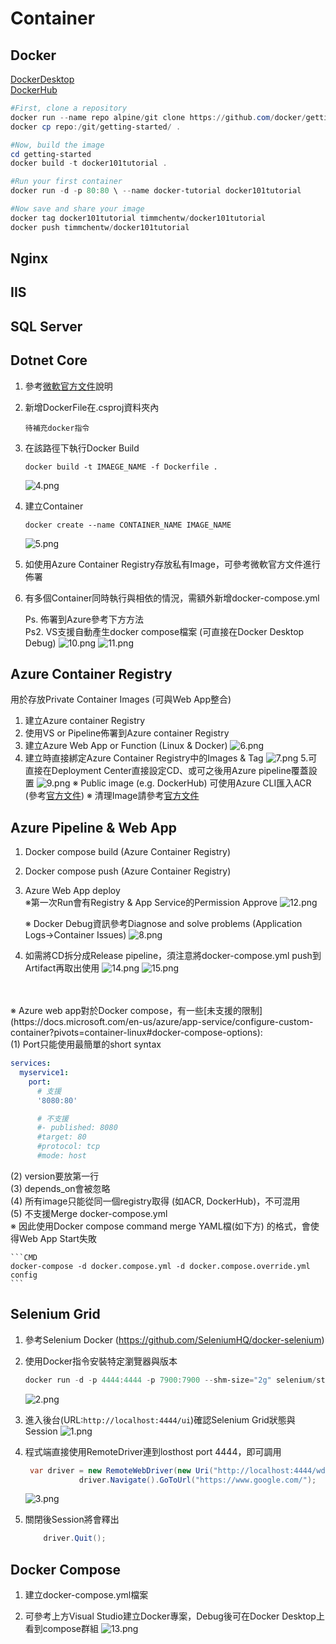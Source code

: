 # Container

## Docker

[DockerDesktop](https://www.docker.com/products/docker-desktop/) </br>
[DockerHub](https://hub.docker.com)

```PowerShell
#First, clone a repository
docker run --name repo alpine/git clone https://github.com/docker/getting-started.git
docker cp repo:/git/getting-started/ .

#Now, build the image
cd getting-started
docker build -t docker101tutorial .

#Run your first container
docker run -d -p 80:80 \ --name docker-tutorial docker101tutorial

#Now save and share your image
docker tag docker101tutorial timmchentw/docker101tutorial        
docker push timmchentw/docker101tutorial
```

## Nginx

## IIS

## SQL Server

## Dotnet Core

1. 參考[微軟官方文件](https://docs.microsoft.com/en-us/dotnet/core/docker/build-container?tabs=windows#create-the-dockerfile)說明
2. 新增DockerFile在.csproj資料夾內

    ```docker
    待補充docker指令
    ```

3. 在該路徑下執行Docker Build

    ```docker
    docker build -t IMAEGE_NAME -f Dockerfile .
    ```

    ![4.png](images/container/4.png "")

4. 建立Container

    ```docker
    docker create --name CONTAINER_NAME IMAGE_NAME
    ```

    ![5.png](images/container/5.png "")

5. 如使用Azure Container Registry存放私有Image，可參考微軟官方文件進行佈署
6. 有多個Container同時執行與相依的情況，需額外新增docker-compose.yml

    Ps. 佈署到Azure參考下方方法 </br>
    Ps2. VS支援自動產生docker compose檔案 (可直接在Docker Desktop Debug)
    ![10.png](images/container/10.png "")
    ![11.png](images/container/11.png "")

## Azure Container Registry

用於存放Private Container Images (可與Web App整合)

1. 建立Azure container Registry
2. 使用VS or Pipeline佈署到Azure container Registry
3. 建立Azure Web App or Function (Linux & Docker)
    ![6.png](images/container/6.png "")
4. 建立時直接綁定Azure Container Registry中的Images & Tag
    ![7.png](images/container/7.png "")
5.可直接在Deployment Center直接設定CD、或可之後用Azure pipeline覆蓋設置
    ![9.png](images/container/9.png "")
※ Public image (e.g. DockerHub) 可使用Azure CLI匯入ACR (參考[官方文件](https://docs.microsoft.com/en-us/azure/container-registry/container-registry-import-images?tabs=azure-cli))
※ 清理Image請參考[官方文件](https://docs.microsoft.com/en-us/azure/container-registry/container-registry-auto-purge)

## Azure Pipeline & Web App

1. Docker compose build (Azure Container Registry)
2. Docker compose push (Azure Container Registry)
3. Azure Web App deploy</br>
    ※第一次Run會有Registry & App Service的Permission Approve
    ![12.png](images/container/12.png "")

    ※ Docker Debug資訊參考Diagnose and solve problems (Application Logs→Container Issues)
        ![8.png](images/container/8.png "")
4. 如需將CD拆分成Release pipeline，須注意將docker-compose.yml push到Artifact再取出使用
    ![14.png](images/container/14.png)
    ![15.png](images/container/15.png)
</br>
</br>
※ Azure web app對於Docker compose，有一些[未支援的限制](https://docs.microsoft.com/en-us/azure/app-service/configure-custom-container?pivots=container-linux#docker-compose-options):</br>
  (1) Port只能使用最簡單的short syntax

```yaml
services:
  myservice1:
    port:
      # 支援
      '8080:80'

      # 不支援
      #- published: 8080
      #target: 80
      #protocol: tcp
      #mode: host
```

  (2) version要放第一行 </br>
  (3) depends_on會被忽略 </br>
  (4) 所有image只能從同一個registry取得 (如ACR, DockerHub)，不可混用 </br>
  (5) 不支援Merge docker-compose.yml </br>
  ※ 因此使用Docker compose command merge YAML檔(如下方) 的格式，會使得Web App Start失敗

    ```CMD
    docker-compose -d docker.compose.yml -d docker.compose.override.yml config
    ```

## Selenium Grid

1. 參考Selenium Docker (https://github.com/SeleniumHQ/docker-selenium)
2. 使用Docker指令安裝特定瀏覽器與版本

    ```powershell
    docker run -d -p 4444:4444 -p 7900:7900 --shm-size="2g" selenium/standalone-firefox:4.3.0-20220726
    ```

    ![2.png](images/container/2.png "")

3. 進入後台(URL:`http://localhost:4444/ui`)確認Selenium Grid狀態與Session
    ![1.png](images/container/1.png "")
4. 程式端直接使用RemoteDriver連到losthost port 4444，即可調用

    ```C#
     var driver = new RemoteWebDriver(new Uri("http://localhost:4444/wd/hub"), new FirefoxOptions());
                driver.Navigate().GoToUrl("https://www.google.com/");
    ```

    ![3.png](D:/OneDrive/Work/Markdowns/images/container/3.png "")

5. 關閉後Session將會釋出

    ```C#
        driver.Quit();
    ```

## Docker Compose

1. 建立docker-compose.yml檔案

2. 可參考上方Visual Studio建立Docker專案，Debug後可在Docker Desktop上看到compose群組
    ![13.png](images/container/13.png "")
